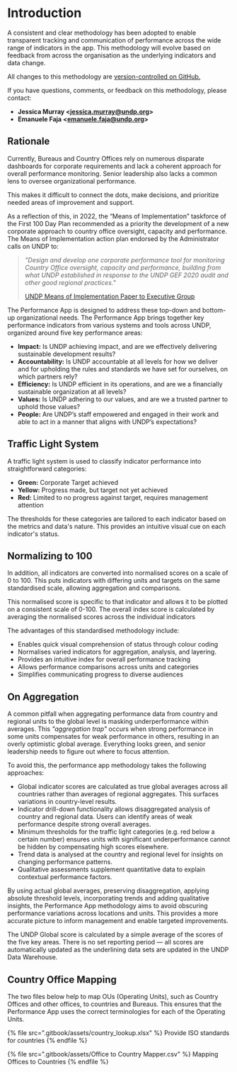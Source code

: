 # Introduction

A consistent and clear methodology has been adopted to enable transparent tracking and communication of performance across the wide range of indicators in the app. This methodology will evolve based on feedback from across the organisation as the underlying indicators and data change.

All changes to this methodology are [version-controlled on GitHub.](https://github.com/undp/performance-app-methodology)

If you have questions, comments, or feedback on this methodology, please contact:

* **Jessica Murray <**[**jessica.murray@undp.org**](mailto:jessica.murray@undp.org)**>**
* **Emanuele Faja <**[**emanuele.faja@undp.org**](mailto:emanuele.faja@undp.org)**>**

## Rationale

Currently, Bureaus and Country Offices rely on numerous disparate dashboards for corporate requirements and lack a coherent approach for overall performance monitoring. Senior leadership also lacks a common lens to oversee organizational performance.

This makes it difficult to connect the dots, make decisions, and prioritize needed areas of improvement and support.&#x20;

As a reflection of this, in 2022, the “Means of Implementation” taskforce of the First 100 Day Plan recommended as a priority the development of a new corporate approach to country office oversight, capacity and performance. The Means of Implementation action plan endorsed by the Administrator calls on UNDP to:&#x20;

> _"Design and develop one corporate performance tool for monitoring Country Office oversight, capacity and performance, building from what UNDP established in response to the UNDP GEF 2020 audit and other good regional practices."_
>
> [UNDP Means of Implementation Paper to Executive Group](https://undp-my.sharepoint.com/:w:/g/personal/jessica\_murray\_undp\_org/EdZ1yOhs2kJBurLJpDDuxjgBTrs8Pvsr3b4iWUzU5qNXMA?e=s6Qo5g)

The Performance App is designed to address these top-down and bottom-up organizational needs. The Performance App brings together key performance indicators from various systems and tools across UNDP, organized around five key performance areas:

* **Impact:** Is UNDP achieving impact, and are we effectively delivering sustainable development results?
* **Accountability:** Is UNDP accountable at all levels for how we deliver and for upholding the rules and standards we have set for ourselves, on which partners rely?
* **Efficiency:** Is UNDP efficient in its operations, and are we a financially sustainable organization at all levels?
* **Values:** Is UNDP adhering to our values, and are we a trusted partner to uphold those values?
* **People:** Are UNDP’s staff empowered and engaged in their work and able to act in a manner that aligns with UNDP’s expectations?

## **Traffic Light System**

A traffic light system is used to classify indicator performance into straightforward categories:

* **Green:** Corporate Target achieved
* **Yellow:** Progress made, but target not yet achieved
* **Red:** Limited to no progress against target, requires management attention

The thresholds for these categories are tailored to each indicator based on the metrics and data's nature. This provides an intuitive visual cue on each indicator's status.

## **Normalizing to 100**

In addition, all indicators are converted into normalised scores on a scale of 0 to 100. This puts indicators with differing units and targets on the same standardised scale, allowing aggregation and comparisons.

This normalised score is specific to that indicator and allows it to be plotted on a consistent scale of 0-100. The overall index score is calculated by averaging the normalised scores across the individual indicators

The advantages of this standardised methodology include:

* Enables quick visual comprehension of status through colour coding
* Normalises varied indicators for aggregation, analysis, and layering.
* Provides an intuitive index for overall performance tracking
* Allows performance comparisons across units and categories
* Simplifies communicating progress to diverse audiences

## On Aggregation

A common pitfall when aggregating performance data from country and regional units to the global level is masking underperformance within averages. This _"aggregation trap"_ occurs when strong performance in some units compensates for weak performance in others, resulting in an overly optimistic global average. Everything looks green, and senior leadership needs to figure out where to focus attention.

To avoid this, the performance app methodology takes the following approaches:

* Global indicator scores are calculated as true global averages across all countries rather than averages of regional aggregates. This surfaces variations in country-level results.
* Indicator drill-down functionality allows disaggregated analysis of country and regional data. Users can identify areas of weak performance despite strong overall averages.
* Minimum thresholds for the traffic light categories (e.g. red below a certain number) ensures units with significant underperformance cannot be hidden by compensating high scores elsewhere.
* Trend data is analysed at the country and regional level for insights on changing performance patterns.
* Qualitative assessments supplement quantitative data to explain contextual performance factors.

By using actual global averages, preserving disaggregation, applying absolute threshold levels, incorporating trends and adding qualitative insights, the Performance App methodology aims to avoid obscuring performance variations across locations and units. This provides a more accurate picture to inform management and enable targeted improvements.

The UNDP Global score is calculated by a simple average of the scores of the five key areas. There is no set reporting period — all scores are automatically updated as the underlining data sets are updated in the UNDP Data Warehouse.

## Country Office Mapping

The two files below help to map OUs (Operating Units), such as Country Offices and other offices, to countries and Bureaus. This ensures that the Performance App uses the correct terminologies for each of the Operating Units.

{% file src=".gitbook/assets/country_lookup.xlsx" %}
Provide ISO standards for countries
{% endfile %}

{% file src=".gitbook/assets/Office to Country Mapper.csv" %}
Mapping Offices to Countries
{% endfile %}

